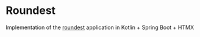 # Roundest
Implementation of the [roundest](https://github.com/t3dotgg/1app5stacks) application in Kotlin + Spring Boot + HTMX
